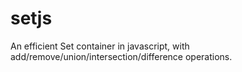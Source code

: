 setjs
=====

An efficient Set container in javascript, with add/remove/union/intersection/difference operations.